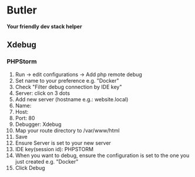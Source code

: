 # Butler

**Your friendly dev stack helper**

## Xdebug
### PHPStorm
1. Run -> edit configurations -> Add php remote debug
1. Set name to your preference e.g. "Docker"
1. Check "Filter debug connection by IDE key"
1. Server: click on 3 dots
1. Add new server (hostname e.g.: website.local)
  1. Name: <hostname>
  1. Host: <hostname>
  1. Port: 80
  1. Debugger: Xdebug
  1. Map your route directory to /var/www/html
  1. Save
1. Ensure Server is set to your new server
1. IDE key(session id): PHPSTORM
1. When you want to debug, ensure the configuration is set to the one you just
   created e.g. "Docker"
1. Click Debug

